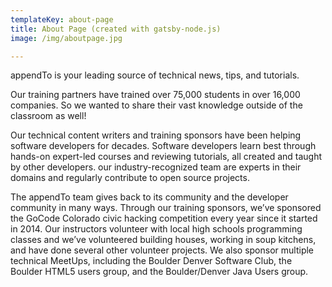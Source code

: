 ```yaml
---
templateKey: about-page
title: About Page (created with gatsby-node.js)
image: /img/aboutpage.jpg

---
```


appendTo is your leading source of technical news, tips, and tutorials.

Our training partners have trained over 75,000 students in over 16,000 companies. So we wanted to share their vast knowledge outside of the classroom as well!

Our technical content writers and training sponsors have been helping software developers for decades. Software developers learn best through hands-on expert-led courses and reviewing tutorials, all created and taught by other developers. our industry-recognized team are experts in their domains and regularly contribute to open source projects.

The appendTo team gives back to its community and the developer community in many ways. Through our training sponsors, we’ve sponsored the GoCode Colorado civic hacking competition every year since it started in 2014. Our instructors volunteer with local high schools programming classes and we’ve volunteered building houses, working in soup kitchens, and have done several other volunteer projects. We also sponsor multiple technical MeetUps, including the Boulder Denver Software Club, the Boulder HTML5 users group, and the Boulder/Denver Java Users group.
